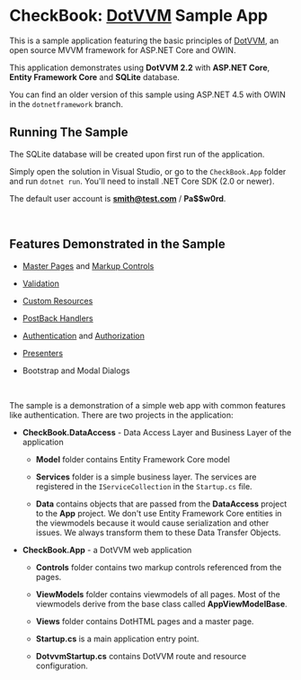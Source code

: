 # CheckBook: [DotVVM](https://github.com/riganti/dotvvm) Sample App

This is a sample application featuring the basic principles of [DotVVM](https://github.com/riganti/dotvvm), an open source MVVM framework for ASP.NET Core and OWIN.

This application demonstrates using **DotVVM 2.2** with **ASP.NET Core**, **Entity Framework Core** and **SQLite** database.

You can find an older version of this sample using ASP.NET 4.5 with OWIN in the `dotnetframework` branch.


## Running The Sample

The SQLite database will be created upon first run of the application.

Simply open the solution in Visual Studio, or go to the `CheckBook.App` folder and run `dotnet run`. You'll need to install .NET Core SDK (2.0 or newer).

The default user account is **smith@test.com** / **Pa$$w0rd**.

<br />

## Features Demonstrated in the Sample

* [Master Pages](https://www.dotvvm.com/docs/tutorials/basics-master-pages/latest) and [Markup Controls](https://www.dotvvm.com/docs/tutorials/control-development-markup-only-controls/latest)

* [Validation](https://www.dotvvm.com/docs/tutorials/basics-validation/latest)

* [Custom Resources](https://www.dotvvm.com/docs/tutorials/basics-javascript-and-css/latest)

* [PostBack Handlers](https://www.dotvvm.com/docs/tutorials/basics-postback-handlers/latest)

* [Authentication](https://www.dotvvm.com/docs/tutorials/advanced-owin-security/latest) and [Authorization](https://www.dotvvm.com/docs/tutorials/advanced-authentication-authorization/latest)

* [Presenters](https://www.dotvvm.com/docs/tutorials/advanced-custom-presenters/latest)

* Bootstrap and Modal Dialogs

<br />

The sample is a demonstration of a simple web app with common features like authentication. There are two projects in the application:

* **CheckBook.DataAccess** - Data Access Layer and Business Layer of the application

    * **Model** folder contains Entity Framework Core model
    
	* **Services** folder is a simple business layer. The services are registered in the `IServiceCollection` in the `Startup.cs` file.

    * **Data** contains objects that are passed from the **DataAccess** project to the **App** project. We don't use Entity Framework Core entities in the viewmodels because it would
cause serialization and other issues. We always transform them to these Data Transfer Objects.

* **CheckBook.App** - a DotVVM web application

    * **Controls** folder contains two markup controls referenced from the pages.
    
    * **ViewModels** folder contains viewmodels of all pages. Most of the viewmodels derive from the base class called **AppViewModelBase**.
    
    * **Views** folder contains DotHTML pages and a master page.
    
    * **Startup.cs** is a main application entry point.
    
    * **DotvvmStartup.cs** contains DotVVM route and resource configuration.
